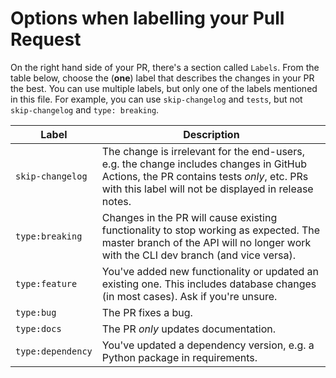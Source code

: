 # Options when labelling your Pull Request

On the right hand side of your PR, there's a section called `Labels`. From the table below, choose the (**one**) label that describes the changes in your PR the best. You can use multiple labels, but only one of the labels mentioned in this file. For example, you can use `skip-changelog` and `tests`, but not `skip-changelog` and `type: breaking`.

| Label             | Description |
| ----------------- |-------------|
| `skip-changelog`  | The change is irrelevant for the end-users, e.g. the change includes changes in GitHub Actions, the PR contains tests _only_, etc. PRs with this label will not be displayed in release notes. |
| `type:breaking`   | Changes in the PR will cause existing functionality to stop working as expected. The master branch of the API will no longer work with the CLI dev branch (and vice versa). |
| `type:feature`    | You've added new functionality or updated an existing one. This includes database changes (in most cases). Ask if you're unsure. |
| `type:bug`        | The PR fixes a bug. |
| `type:docs`       | The PR _only_ updates documentation. |
| `type:dependency` | You've updated a dependency version, e.g. a Python package in requirements. |
